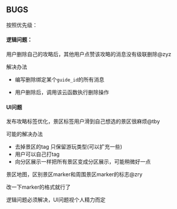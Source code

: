 ## BUGS

按照优先级：

#### 逻辑问题：

用户删除自己的攻略后，其他用户点赞该攻略的消息没有级联删除@zyz

解决办法

* 编写删除绑定某个`guide_id`的所有消息

* 用户删除后，调用该云函数执行删除操作



#### UI问题

发布攻略标签优化，景区标签用户滑到自己想选的景区很麻烦@tby

可能的解决办法

* 去掉景区的tag 只保留游玩类型(可以扩充一些)
* 用户可以自己打tag
* 向分区展示一样把所有景区变成分区展示，可能稍微好一点



景区地图，区别景区marker和周围景区marker的标志@zry

改一下marker的格式就行了



逻辑问题必须解决，UI问题视个人精力而定



